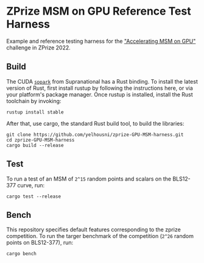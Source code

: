 # ZPrize MSM on GPU Reference Test Harness

Example and reference testing harness for the ["Accelerating MSM on GPU"](https://assets.website-files.com/625a083eef681031e135cc99/629fd551a86dd7bd218dfd28_msm-gpu-fpga.pdf) challenge in ZPrize 2022.

## Build
The CUDA [`sppark`](https://github.com/supranational/sppark) from Supranational has a Rust binding. To install the latest version of Rust, first install rustup by following the instructions here, or via your platform's package manager. Once rustup is installed, install the Rust toolchain by invoking:

```
rustup install stable
```
After that, use cargo, the standard Rust build tool, to build the libraries:

```
git clone https://github.com/yelhousni/zprize-GPU-MSM-harness.git
cd zprize-GPU-MSM-harness
cargo build --release
```

## Test
To run a test of an MSM of `2^15` random points and scalars on the BLS12-377 curve, run:

```
cargo test --release
```

## Bench
This repository specifies default features corresponding to the zprize competition. To run the targer benchmark of the competition (`2^26` random points on BLS12-377), run:

```
cargo bench
```
